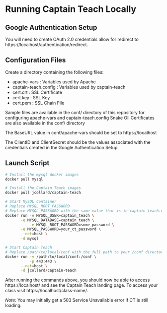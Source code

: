 # Running Captain Teach Locally

## Google Authentication Setup
You will need to create OAuth 2.0 credentials allow for redirect to https://localhost/authentication/redirect.

## Configuration Files
Create a directory containing the following files:
  * apache-vars : Variables used by Apache
  * captain-teach.config : Variables used by captain-teach
  * cert.crt : SSL Certificate
  * cert.key : SSL Key
  * cert.pem : SSL Chain File

Sample files are available in the conf/ directory of this repository for configuring apache-vars and captain-teach.config
Snake Oil Certificates are also available in the conf/ directory

The BaseURL value in conf/apache-vars should be set to https://localhost

The ClientID and ClientSecret should be the values associated with the credentials created in the Google Authentication Setup

## Launch Script
```bash
# Install the mysql docker images
docker pull mysql

# Install the Captain Teach images
docker pull jcollard/captain-teach

# Start MySQL Container 
# Replace MYSQL_ROOT_PASSWORD
# Replace MYSQL_PASSWORD with the same value that is in captain-teach.config
docker run -e MYSQL_USER=captain_teach \
	   -e MYSQL_DATABASE=captain_teach \
       	   -e MYSQL_ROOT_PASSWORD=some_password \
	   -e MYSQL_PASSWORD=your_ct_password \
	   --net=host \
	   -d mysql

# Start Captain Teach
# Replace /path/to/local/conf with the full path to your /conf directory
docker run -v /path/to/local/conf:/conf \
       	   -p 443:443 \
	   --net=host \
	   -d jcollard/captain-teach
```

After running the commands above, you should now be able to access https://localhost/ and see the Captain Teach landing page.
To access your class visit https://localhost/class-name/.

*Note:* You may initially get a 503 Service Unavailable error if CT is still loading.

